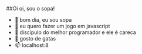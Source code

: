 ##Oi oi, sou o sopa!

- 👋 bom dia, eu sou sopa
- 👀 eu quero fazer um jogo em javascript
- 🌱 discípulo do melhor programador e ele é careca
- 💞️ gosto de gatas
- 📫 localhost:8

<!---
eu sou especial, minha mãe que disse😁
--->
